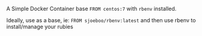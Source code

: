 A Simple Docker Container base `FROM centos:7` with `rbenv` installed. 

Ideally, use as a base, ie: `FROM sjoeboo/rbenv:latest` and then use rbenv to install/manage your rubies
